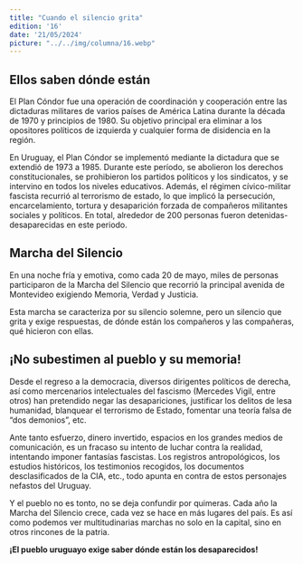 ```yaml
---
title: "Cuando el silencio grita"
edition: '16'
date: '21/05/2024'
picture: "../../img/columna/16.webp"
---
```

## Ellos saben dónde están

El Plan Cóndor fue una operación de coordinación y cooperación entre las dictaduras militares de varios países de América Latina durante la década de 1970 y principios de 1980. Su objetivo principal era eliminar a los opositores políticos de izquierda y cualquier forma de disidencia en la región.

En Uruguay, el Plan Cóndor se implementó mediante la dictadura que se extendió de 1973 a 1985. Durante este período, se abolieron los derechos constitucionales, se prohibieron los partidos políticos y los sindicatos, y se intervino en todos los niveles educativos. Además, el régimen cívico-militar fascista recurrió al terrorismo de estado, lo que implicó la persecución, encarcelamiento, tortura y desaparición forzada de compañeros militantes sociales y políticos. En total, alrededor de 200 personas fueron detenidas-desaparecidas en este periodo.


## Marcha del Silencio

En una noche fría y emotiva, como cada 20 de mayo, miles de personas participaron de la Marcha del Silencio que recorrió la principal avenida de Montevideo exigiendo Memoria, Verdad y Justicia.

Esta marcha se caracteriza por su silencio solemne, pero un silencio que grita y exige respuestas, de dónde están los compañeros y las compañeras, qué hicieron con ellas.


## ¡No subestimen al pueblo y su memoria!

Desde el regreso a la democracia, diversos dirigentes políticos de derecha, así como mercenarios intelectuales del fascismo (Mercedes Vigil, entre otros) han pretendido negar las desapariciones, justificar los delitos de lesa humanidad, blanquear el terrorismo de Estado, fomentar una teoría falsa de “dos demonios”, etc.

Ante tanto esfuerzo, dinero invertido, espacios en los grandes medios de comunicación, es un fracaso su intento de luchar contra la realidad, intentando imponer fantasías fascistas. Los registros antropológicos, los estudios históricos, los testimonios recogidos, los documentos desclasificados de la CIA, etc., todo apunta en contra de estos personajes nefastos del Uruguay.

Y el pueblo no es tonto, no se deja confundir por quimeras. Cada año la Marcha del Silencio crece, cada vez se hace en más lugares del país. Es así como podemos ver multitudinarias marchas no solo en la capital, sino en otros rincones de la patria.

**¡El pueblo uruguayo exige saber dónde están los desaparecidos!**